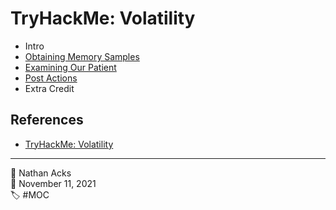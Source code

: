 # TryHackMe: Volatility

* Intro
* [Obtaining Memory Samples](../log/2021-11-11%20TryHackMe%20-%20Complete%20Beginner%20(Supplements).md)
* [Examining Our Patient](../log/2021-11-16%20TryHackMe%20-%20Complete%20Beginner%20(Supplements).md)
* [Post Actions](../log/2021-11-16%20TryHackMe%20-%20Complete%20Beginner%20(Supplements).md)
* Extra Credit

## References

* [TryHackMe: Volatility](https://tryhackme.com/room/bpvolatility)

- - - -

👤 Nathan Acks  
📅 November 11, 2021  
🏷️ #MOC
